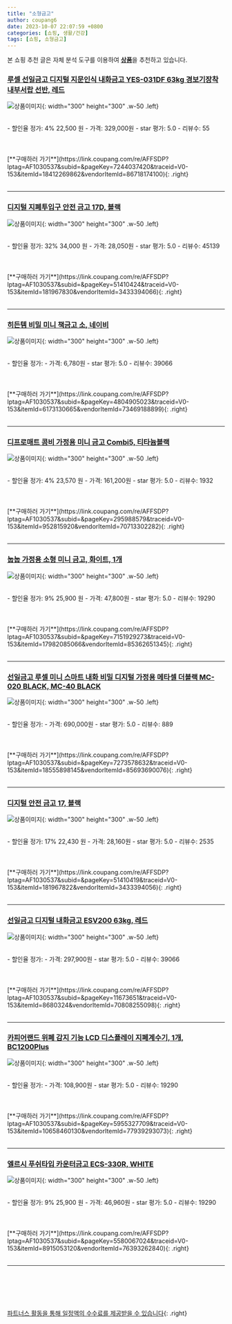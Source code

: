 ```yaml
---
title: "소형금고"
author: coupang6
date: 2023-10-07 22:07:59 +0800
categories: [쇼핑, 생활/건강]
tags: [쇼핑, 소형금고]
---
```


본 쇼핑 추천 글은 자체 분석 도구를 이용하여 [**상품**](https://link.coupang.com/a/bao1ui)을 추천하고 있습니다.

### [루셀 선일금고 디지털 지문인식 내화금고 YES-031DF 63kg 경보기장착 내부서랍 선반, 레드](https://link.coupang.com/re/AFFSDP?lptag=AF1030537&subid=&pageKey=7244037420&traceid=V0-153&itemId=18412269862&vendorItemId=86718174100)

![상품이미지](https://thumbnail10.coupangcdn.com/thumbnails/remote/230x230ex/image/vendor_inventory/e25c/67b45ba201b4afad99392179f06b8e1bb8e3909b6cd991325ca3c71fbea3.jpg){: width="300" height="300" .w-50 .left}


<br>
- 할인율 정가: 4%  22,500   원
- 가격: 329,000원
- star 평가: 5.0
- 리뷰수: 55
<br>
<br>
<br>
<br>
[**구매하러 가기**](https://link.coupang.com/re/AFFSDP?lptag=AF1030537&subid=&pageKey=7244037420&traceid=V0-153&itemId=18412269862&vendorItemId=86718174100){: .right}
<br>
<br>

---

### [디지털 지폐투입구 안전 금고 17D, 블랙](https://link.coupang.com/re/AFFSDP?lptag=AF1030537&subid=&pageKey=51410424&traceid=V0-153&itemId=181967830&vendorItemId=3433394066)

![상품이미지](https://thumbnail8.coupangcdn.com/thumbnails/remote/230x230ex/image/retail/images/4274030294223985-7989f484-385b-4795-9534-b52c14168edc.jpg){: width="300" height="300" .w-50 .left}


<br>
- 할인율 정가: 32%  34,000   원
- 가격: 28,050원
- star 평가: 5.0
- 리뷰수: 45139
<br>
<br>
<br>
<br>
[**구매하러 가기**](https://link.coupang.com/re/AFFSDP?lptag=AF1030537&subid=&pageKey=51410424&traceid=V0-153&itemId=181967830&vendorItemId=3433394066){: .right}
<br>
<br>

---

### [히든템 비밀 미니 책금고 소, 네이비](https://link.coupang.com/re/AFFSDP?lptag=AF1030537&subid=&pageKey=4804905023&traceid=V0-153&itemId=6173130665&vendorItemId=73469188899)

![상품이미지](https://thumbnail8.coupangcdn.com/thumbnails/remote/230x230ex/image/retail/images/2021/01/15/13/4/3f77db55-f352-4298-9691-74f8c60549ba.jpg){: width="300" height="300" .w-50 .left}


<br>
- 할인율 정가: 
- 가격: 6,780원
- star 평가: 5.0
- 리뷰수: 39066
<br>
<br>
<br>
<br>
[**구매하러 가기**](https://link.coupang.com/re/AFFSDP?lptag=AF1030537&subid=&pageKey=4804905023&traceid=V0-153&itemId=6173130665&vendorItemId=73469188899){: .right}
<br>
<br>

---

### [디프로매트 콤비 가정용 미니 금고 Combi5, 티타늄블랙](https://link.coupang.com/re/AFFSDP?lptag=AF1030537&subid=&pageKey=295988579&traceid=V0-153&itemId=952815920&vendorItemId=70713302282)

![상품이미지](https://thumbnail9.coupangcdn.com/thumbnails/remote/230x230ex/image/retail/images/2020/05/08/15/8/3c36b538-b94a-4cf3-9199-917ba842de70.jpg){: width="300" height="300" .w-50 .left}


<br>
- 할인율 정가: 4%  23,570   원
- 가격: 161,200원
- star 평가: 5.0
- 리뷰수: 1932
<br>
<br>
<br>
<br>
[**구매하러 가기**](https://link.coupang.com/re/AFFSDP?lptag=AF1030537&subid=&pageKey=295988579&traceid=V0-153&itemId=952815920&vendorItemId=70713302282){: .right}
<br>
<br>

---

### [눕눕 가정용 소형 미니 금고, 화이트, 1개](https://link.coupang.com/re/AFFSDP?lptag=AF1030537&subid=&pageKey=7151929273&traceid=V0-153&itemId=17982085066&vendorItemId=85362651345)

![상품이미지](https://thumbnail7.coupangcdn.com/thumbnails/remote/230x230ex/image/vendor_inventory/1bcc/8f979bb38cd5de1a6cb5d2ab3ff5e317a4e2940332f4c4ccbf03ff02aa74.jpg){: width="300" height="300" .w-50 .left}


<br>
- 할인율 정가: 9%  25,900   원
- 가격: 47,800원
- star 평가: 5.0
- 리뷰수: 19290
<br>
<br>
<br>
<br>
[**구매하러 가기**](https://link.coupang.com/re/AFFSDP?lptag=AF1030537&subid=&pageKey=7151929273&traceid=V0-153&itemId=17982085066&vendorItemId=85362651345){: .right}
<br>
<br>

---

### [선일금고 루셀 미니 스마트 내화 비밀 디지털 가정용 메타셀 더블랙 MC-020 BLACK, MC-40 BLACK](https://link.coupang.com/re/AFFSDP?lptag=AF1030537&subid=&pageKey=7273578632&traceid=V0-153&itemId=18555898145&vendorItemId=85693690076)

![상품이미지](https://thumbnail7.coupangcdn.com/thumbnails/remote/230x230ex/image/vendor_inventory/5a3a/95f8edaae5cb269848943ce8af44de48d0ee5d1874edfccc6db1546ed4c2.jpg){: width="300" height="300" .w-50 .left}


<br>
- 할인율 정가: 
- 가격: 690,000원
- star 평가: 5.0
- 리뷰수: 889
<br>
<br>
<br>
<br>
[**구매하러 가기**](https://link.coupang.com/re/AFFSDP?lptag=AF1030537&subid=&pageKey=7273578632&traceid=V0-153&itemId=18555898145&vendorItemId=85693690076){: .right}
<br>
<br>

---

### [디지털 안전 금고 17, 블랙](https://link.coupang.com/re/AFFSDP?lptag=AF1030537&subid=&pageKey=51410419&traceid=V0-153&itemId=181967822&vendorItemId=3433394056)

![상품이미지](https://thumbnail6.coupangcdn.com/thumbnails/remote/230x230ex/image/product/image/vendoritem/2019/01/31/3433394056/f74b29b3-94c3-4774-8df1-adeaed55090e.jpg){: width="300" height="300" .w-50 .left}


<br>
- 할인율 정가: 17%  22,430   원
- 가격: 28,160원
- star 평가: 5.0
- 리뷰수: 2535
<br>
<br>
<br>
<br>
[**구매하러 가기**](https://link.coupang.com/re/AFFSDP?lptag=AF1030537&subid=&pageKey=51410419&traceid=V0-153&itemId=181967822&vendorItemId=3433394056){: .right}
<br>
<br>

---

### [선일금고 디지털 내화금고 ESV200 63kg, 레드](https://link.coupang.com/re/AFFSDP?lptag=AF1030537&subid=&pageKey=11673651&traceid=V0-153&itemId=8680324&vendorItemId=70808255098)

![상품이미지](https://thumbnail9.coupangcdn.com/thumbnails/remote/230x230ex/image/vendor_inventory/e319/5f520868ebabfb952b81cc22bf86a1718d44c2a62b6f20985f22c01c9235.jpg){: width="300" height="300" .w-50 .left}


<br>
- 할인율 정가: 
- 가격: 297,900원
- star 평가: 5.0
- 리뷰수: 39066
<br>
<br>
<br>
<br>
[**구매하러 가기**](https://link.coupang.com/re/AFFSDP?lptag=AF1030537&subid=&pageKey=11673651&traceid=V0-153&itemId=8680324&vendorItemId=70808255098){: .right}
<br>
<br>

---

### [카피어랜드 위폐 감지 기능 LCD 디스플레이 지폐계수기, 1개, BC1200Plus](https://link.coupang.com/re/AFFSDP?lptag=AF1030537&subid=&pageKey=5955327709&traceid=V0-153&itemId=10658460130&vendorItemId=77939293073)

![상품이미지](https://thumbnail10.coupangcdn.com/thumbnails/remote/230x230ex/image/rs_quotation_api/4wluqkyw/c4f75a4d0a2240c9b8ec032bb326b4f1.jpg){: width="300" height="300" .w-50 .left}


<br>
- 할인율 정가: 
- 가격: 108,900원
- star 평가: 5.0
- 리뷰수: 19290
<br>
<br>
<br>
<br>
[**구매하러 가기**](https://link.coupang.com/re/AFFSDP?lptag=AF1030537&subid=&pageKey=5955327709&traceid=V0-153&itemId=10658460130&vendorItemId=77939293073){: .right}
<br>
<br>

---

### [엘르시 푸쉬타입 카운터금고 ECS-330R, WHITE](https://link.coupang.com/re/AFFSDP?lptag=AF1030537&subid=&pageKey=5580067024&traceid=V0-153&itemId=8915053120&vendorItemId=76393262840)

![상품이미지](https://thumbnail6.coupangcdn.com/thumbnails/remote/230x230ex/image/rs_quotation_api/3c2rqiif/3fffb78c6c75424b9ee55426ef57415d.jpg){: width="300" height="300" .w-50 .left}


<br>
- 할인율 정가: 9%  25,900   원
- 가격: 46,960원
- star 평가: 5.0
- 리뷰수: 19290
<br>
<br>
<br>
<br>
[**구매하러 가기**](https://link.coupang.com/re/AFFSDP?lptag=AF1030537&subid=&pageKey=5580067024&traceid=V0-153&itemId=8915053120&vendorItemId=76393262840){: .right}
<br>
<br>

---
<br><br><br><br><br> [파트너스 활동을 통해 일정액의 수수료를 제공받을 수 있습니다](https://link.coupang.com/a/bao1ui){: .right}